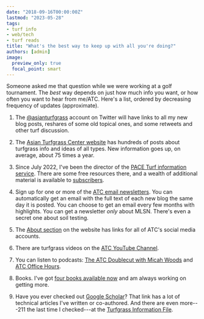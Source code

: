 ```yaml
---
date: "2018-09-16T00:00:00Z"
lastmod: "2023-05-28"
tags:
- turf info
- web/tech
- turf reads
title: "What's the best way to keep up with all you're doing?"
authors: [admin]
image: 
  preview_only: true
  focal_point: smart
---
```


Someone asked me that question while we were working at a golf tournament. The *best* way depends on just how much info you want, or how often you want to hear from me/ATC. Here's a list, ordered by decreasing frequency of updates (approximate).

1. The [@asianturfgrass](https://twitter.com/asianturfgrass) account on Twitter will have links to all my new blog posts, reshares of some old topical ones, and some retweets and other turf discussion.

2. The [Asian Turfgrass Center website](https://www.asianturfgrass.com/) has hundreds of posts about turfgrass info and ideas of all types. New information goes up, on average, about 75 times a year.

3. Since July 2022, I've been the director of the [PACE Turf information service](https://www.paceturf.org/). There are some free resources there, and a wealth of additional material is available to [subscribers](https://www.paceturf.org/members/signup).

4. Sign up for one or more of the [ATC email newsletters](https://subscribepage.com/atc_newsletters). You can automatically get an email with the full text of each new blog the same day it is posted. You can choose to get an email every few months with highlights. You can get a newsletter *only* about MLSN. There's even a secret one about soil testing.

5. The [About section](https://www.asianturfgrass.com/#about) on the website has links for all of ATC's social media accounts.

6. There are turfgrass videos on the [ATC YouTube Channel](https://www.youtube.com/asianturfgrasscenter).

7. You can listen to podcasts: [The ATC Doublecut with Micah Woods](https://atc-doublecut.transistor.fm/) and [ATC Office Hours](https://atc-office-hours.transistor.fm/). 

8. Books. I've got [four books available now](https://www.asianturfgrass.com/#books) and am always working on getting more.

9. Have you ever checked out [Google Scholar](https://scholar.google.com/citations?user=JAlxOXEAAAAJ&hl=en)? That link has a lot of technical articles I've written or co-authored. And there are even more---211 the last time I checked---at the [Turfgrass Information File](http://tic.lib.msu.edu/tgif/flink?name=Woods,%20Micah).


